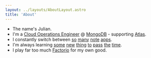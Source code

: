 ```yaml
---
layout: ../layouts/AboutLayout.astro
title: 'About'
---
```


- The name's Julian.
- I'm a [Cloud Operations Engineer](https://www.linkedin.com/in/torresjulian/) @ [MongoDB](https://mongodb.com) - supporting [Atlas](https://www.mongodb.com/cloud/atlas).
- I constantly switch between [so](https://roamresearch.com) [many](https://craft.do) [note](https://notion.so) [apps](https://obsidian.md).
- I'm always learning [some](https://www.rust-lang.org/) [new](https://golang.org/) [thing](https://learning.oreilly.com/library/view/practical-vim-2nd/9781680501629/) [to](https://n8n.io/) [pass](https://basecamp.com/shapeup) [the](https://learning.oreilly.com/library/view/grpc-up-and/9781492058328/) [time](https://practicaltypography.com/).
- I play far too much [Factorio](https://www.factorio.com/) for my own good.

